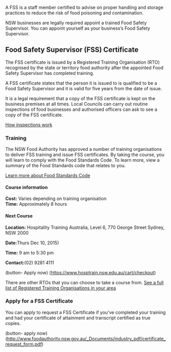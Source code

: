 
<p class="intro">A FSS is a staff member certified to advise on proper handling and storage practices to reduce the risk of food poisoning and contamination.

NSW businesses are legally required appoint a trained Food Safety Supervisor. You can appoint yourself as your business’s Food Safety Supervisor.
</p>

## Food Safety Supervisor (FSS) Certificate

The FSS certificate is issued by a Registered Training Organisation (RTO) recognised by the state or territory food authority after the appointed Food Safety Supervisor has completed training. 

A FSS certificate states that the person it is issued to is qualified to be a Food Safety Supervisor and it is valid for five years from the date of issue. 

It is a legal requirement that a copy of the FSS certificate is kept on the business premises at all times. Local Councils can carry out routine inspections of food businesses and authorised officers can ask to see a copy of the FSS certificate.

[How inspections work](#)

### Training

The NSW Food Authority has approved a number of training organisations to deliver FSS training and issue FSS certificates. By taking the course, you will learn to comply with the Food Standards Code. To learn more, view a summary of the Food Standards code that relates to you.

[Learn more about Food Standards Code](#)

#### Course information
**Cost:** Varies depending on training organisation <br />
**Time:** Approximately 8 hours

<div class="feature-box">
<h4>Next Course</h4>
<p><strong>Location:</strong> Hospitality Training Australia, Level 6, 770 George Street
Sydney, NSW 2000</p>
<p><strong>Date:</strong>Thurs Dec 10, 2015) </p>
<p><strong>Time:</strong> 9 am to 5:30 pm </p>
<p><strong>Contact:</strong>(02) 9281 4111</p>

(button- Apply now) (https://www.hosptrain.nsw.edu.au/cart/checkout)
</div>

There are other RTOs that you can choose to take a course from. 
[See a full list of Registered Training Organisations in your area](#)

### Apply for a FSS Certificate
 
You can apply to request a FSS Certificate if you’ve completed your training and had your certificate of attainment and transcript certified as true copies.

(button- apply now) (http://www.foodauthority.nsw.gov.au/_Documents/industry_pdf/certificate_request_form.pdf)

